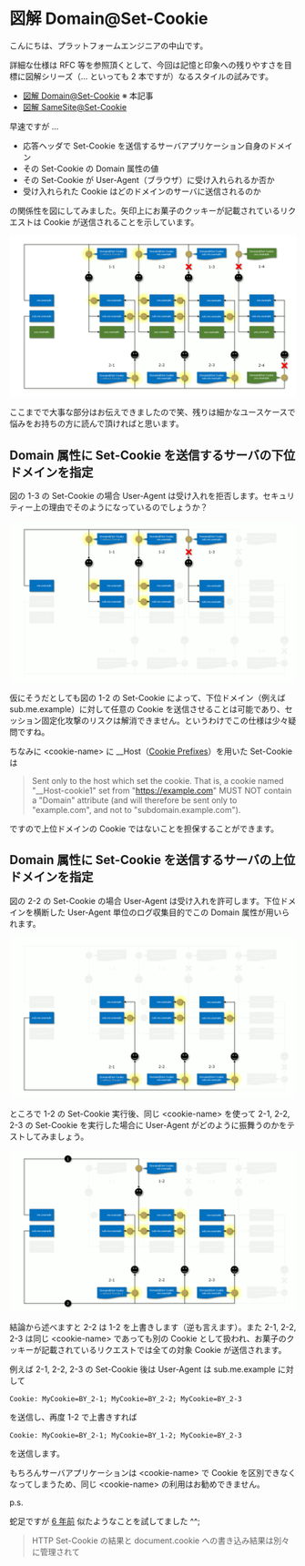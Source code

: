 # 図解 Domain@Set-Cookie 

こんにちは、プラットフォームエンジニアの中山です。

詳細な仕様は RFC 等を参照頂くとして、今回は記憶と印象への残りやすさを目標に図解シリーズ（… といっても 2 本ですが）なるスタイルの試みです。

- [図解 Domain@Set-Cookie](https://github.com/nakayama-kazuki/202x/tree/main/Cookie/Domain) ※ 本記事
- [図解 SameSite@Set-Cookie](https://github.com/nakayama-kazuki/202x/tree/main/Cookie/SameSite)

早速ですが …

- 応答ヘッダで Set-Cookie を送信するサーバアプリケーション自身のドメイン
- その Set-Cookie の Domain 属性の値
- その Set-Cookie が User-Agent（ブラウザ）に受け入れられるか否か
- 受け入れられた Cookie はどのドメインのサーバに送信されるのか

の関係性を図にしてみました。矢印上にお菓子のクッキーが記載されているリクエストは Cookie が送信されることを示しています。

<img src='https://raw.githubusercontent.com/nakayama-kazuki/202x/main/Cookie/Domain/d-1.png' />

ここまでで大事な部分はお伝えできましたので笑、残りは細かなユースケースで悩みをお持ちの方に読んで頂ければと思います。

## Domain 属性に Set-Cookie を送信するサーバの下位ドメインを指定

図の 1-3 の Set-Cookie の場合 User-Agent は受け入れを拒否します。セキュリティー上の理由でそのようになっているのでしょうか？

<img src='https://raw.githubusercontent.com/nakayama-kazuki/202x/main/Cookie/Domain/d-2.png' />

仮にそうだとしても図の 1-2 の Set-Cookie によって、下位ドメイン（例えば sub.me.example）に対して任意の Cookie を送信させることは可能であり、セッション固定化攻撃のリスクは解消できません。というわけでこの仕様は少々疑問ですね。

ちなみに &lt;cookie-name&gt; に __Host（[Cookie Prefixes](https://datatracker.ietf.org/doc/html/draft-ietf-httpbis-cookie-prefixes-00)）を用いた Set-Cookie は

> Sent only to the host which set the cookie.  That is, a cookie named "__Host-cookie1" set from "https://example.com" MUST NOT contain a "Domain" attribute (and will therefore be sent only to "example.com", and not to "subdomain.example.com").

ですので上位ドメインの Cookie ではないことを担保することができます。

## Domain 属性に Set-Cookie を送信するサーバの上位ドメインを指定

図の 2-2 の Set-Cookie の場合 User-Agent は受け入れを許可します。下位ドメインを横断した User-Agent 単位のログ収集目的でこの Domain 属性が用いられます。

<img src='https://raw.githubusercontent.com/nakayama-kazuki/202x/main/Cookie/Domain/d-3.png' />

ところで 1-2 の Set-Cookie 実行後、同じ &lt;cookie-name&gt; を使って 2-1, 2-2, 2-3 の Set-Cookie を実行した場合に User-Agent がどのように振舞うのかをテストしてみましょう。

<img src='https://raw.githubusercontent.com/nakayama-kazuki/202x/main/Cookie/Domain/d-4.png' />

結論から述べますと 2-2 は 1-2 を上書きします（逆も言えます）。また 2-1, 2-2, 2-3 は同じ &lt;cookie-name&gt; であっても別の Cookie として扱われ、お菓子のクッキーが記載されているリクエストでは全ての対象 Cookie が送信されます。

例えば 2-1, 2-2, 2-3 の Set-Cookie 後は User-Agent は sub.me.example に対して

```
Cookie: MyCookie=BY_2-1; MyCookie=BY_2-2; MyCookie=BY_2-3
```

を送信し、再度 1-2 で上書きすれば

```
Cookie: MyCookie=BY_2-1; MyCookie=BY_1-2; MyCookie=BY_2-3
```

を送信します。

もちろんサーバアプリケーションは &lt;cookie-name&gt; で Cookie を区別できなくなってしまうため、同じ &lt;cookie-name&gt; の利用はお勧めできません。

p.s.

蛇足ですが [6 年前](https://www.techscore.com/blog/2017/10/06/about-cookie/) 似たようなことを試してました ^^;

> HTTP Set-Cookie の結果と document.cookie への書き込み結果は別々に管理されて

